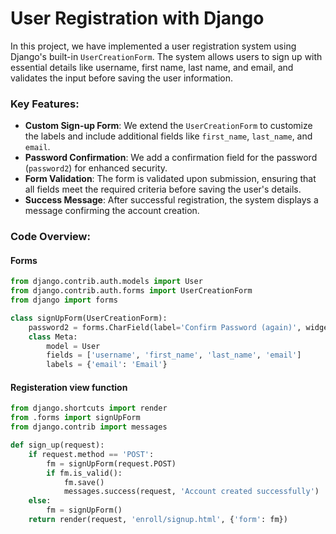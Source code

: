 # User Registration with Django

In this project, we have implemented a user registration system using Django's built-in `UserCreationForm`. The system allows users to sign up with essential details like username, first name, last name, and email, and validates the input before saving the user information.

### Key Features:
- **Custom Sign-up Form**: We extend the `UserCreationForm` to customize the labels and include additional fields like `first_name`, `last_name`, and `email`.
- **Password Confirmation**: We add a confirmation field for the password (`password2`) for enhanced security.
- **Form Validation**: The form is validated upon submission, ensuring that all fields meet the required criteria before saving the user's details.
- **Success Message**: After successful registration, the system displays a message confirming the account creation.

### Code Overview:

#### Forms
```python
from django.contrib.auth.models import User
from django.contrib.auth.forms import UserCreationForm
from django import forms

class signUpForm(UserCreationForm):
    password2 = forms.CharField(label='Confirm Password (again)', widget=forms.PasswordInput)
    class Meta:
        model = User
        fields = ['username', 'first_name', 'last_name', 'email']
        labels = {'email': 'Email'}
```

#### Registeration view function
```python
from django.shortcuts import render
from .forms import signUpForm
from django.contrib import messages

def sign_up(request):
    if request.method == 'POST':
        fm = signUpForm(request.POST)
        if fm.is_valid():
            fm.save()
            messages.success(request, 'Account created successfully')
    else:
        fm = signUpForm()
    return render(request, 'enroll/signup.html', {'form': fm})
```